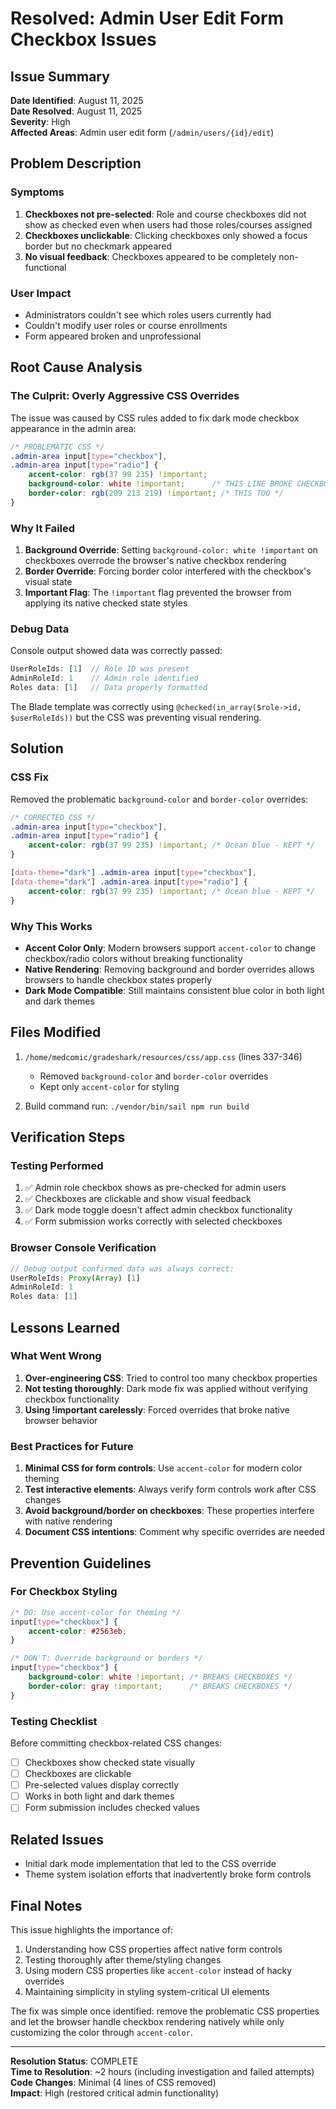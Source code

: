 # Resolved: Admin User Edit Form Checkbox Issues

## Issue Summary
**Date Identified**: August 11, 2025  
**Date Resolved**: August 11, 2025  
**Severity**: High  
**Affected Areas**: Admin user edit form (`/admin/users/{id}/edit`)

## Problem Description

### Symptoms
1. **Checkboxes not pre-selected**: Role and course checkboxes did not show as checked even when users had those roles/courses assigned
2. **Checkboxes unclickable**: Clicking checkboxes only showed a focus border but no checkmark appeared
3. **No visual feedback**: Checkboxes appeared to be completely non-functional

### User Impact
- Administrators couldn't see which roles users currently had
- Couldn't modify user roles or course enrollments
- Form appeared broken and unprofessional

## Root Cause Analysis

### The Culprit: Overly Aggressive CSS Overrides

The issue was caused by CSS rules added to fix dark mode checkbox appearance in the admin area:

```css
/* PROBLEMATIC CSS */
.admin-area input[type="checkbox"],
.admin-area input[type="radio"] {
    accent-color: rgb(37 99 235) !important;
    background-color: white !important;      /* THIS LINE BROKE CHECKBOXES */
    border-color: rgb(209 213 219) !important; /* THIS TOO */
}
```

### Why It Failed
1. **Background Override**: Setting `background-color: white !important` on checkboxes overrode the browser's native checkbox rendering
2. **Border Override**: Forcing border color interfered with the checkbox's visual state
3. **Important Flag**: The `!important` flag prevented the browser from applying its native checked state styles

### Debug Data
Console output showed data was correctly passed:
```javascript
UserRoleIds: [1]  // Role ID was present
AdminRoleId: 1    // Admin role identified
Roles data: [1]   // Data properly formatted
```

The Blade template was correctly using `@checked(in_array($role->id, $userRoleIds))` but the CSS was preventing visual rendering.

## Solution

### CSS Fix
Removed the problematic `background-color` and `border-color` overrides:

```css
/* CORRECTED CSS */
.admin-area input[type="checkbox"],
.admin-area input[type="radio"] {
    accent-color: rgb(37 99 235) !important; /* Ocean blue - KEPT */
}

[data-theme="dark"] .admin-area input[type="checkbox"],
[data-theme="dark"] .admin-area input[type="radio"] {
    accent-color: rgb(37 99 235) !important; /* Ocean blue - KEPT */
}
```

### Why This Works
- **Accent Color Only**: Modern browsers support `accent-color` to change checkbox/radio colors without breaking functionality
- **Native Rendering**: Removing background and border overrides allows browsers to handle checkbox states properly
- **Dark Mode Compatible**: Still maintains consistent blue color in both light and dark themes

## Files Modified

1. `/home/medcomic/gradeshark/resources/css/app.css` (lines 337-346)
   - Removed `background-color` and `border-color` overrides
   - Kept only `accent-color` for styling

2. Build command run: `./vendor/bin/sail npm run build`

## Verification Steps

### Testing Performed
1. ✅ Admin role checkbox shows as pre-checked for admin users
2. ✅ Checkboxes are clickable and show visual feedback
3. ✅ Dark mode toggle doesn't affect admin checkbox functionality
4. ✅ Form submission works correctly with selected checkboxes

### Browser Console Verification
```javascript
// Debug output confirmed data was always correct:
UserRoleIds: Proxy(Array) [1]
AdminRoleId: 1
Roles data: [1]
```

## Lessons Learned

### What Went Wrong
1. **Over-engineering CSS**: Tried to control too many checkbox properties
2. **Not testing thoroughly**: Dark mode fix was applied without verifying checkbox functionality
3. **Using !important carelessly**: Forced overrides that broke native browser behavior

### Best Practices for Future
1. **Minimal CSS for form controls**: Use `accent-color` for modern color theming
2. **Test interactive elements**: Always verify form controls work after CSS changes
3. **Avoid background/border on checkboxes**: These properties interfere with native rendering
4. **Document CSS intentions**: Comment why specific overrides are needed

## Prevention Guidelines

### For Checkbox Styling
```css
/* DO: Use accent-color for theming */
input[type="checkbox"] {
    accent-color: #2563eb;
}

/* DON'T: Override background or borders */
input[type="checkbox"] {
    background-color: white !important; /* BREAKS CHECKBOXES */
    border-color: gray !important;      /* BREAKS CHECKBOXES */
}
```

### Testing Checklist
Before committing checkbox-related CSS changes:
- [ ] Checkboxes show checked state visually
- [ ] Checkboxes are clickable
- [ ] Pre-selected values display correctly
- [ ] Works in both light and dark themes
- [ ] Form submission includes checked values

## Related Issues
- Initial dark mode implementation that led to the CSS override
- Theme system isolation efforts that inadvertently broke form controls

## Final Notes
This issue highlights the importance of:
1. Understanding how CSS properties affect native form controls
2. Testing thoroughly after theme/styling changes
3. Using modern CSS properties like `accent-color` instead of hacky overrides
4. Maintaining simplicity in styling system-critical UI elements

The fix was simple once identified: remove the problematic CSS properties and let the browser handle checkbox rendering natively while only customizing the color through `accent-color`.

---

**Resolution Status**: COMPLETE  
**Time to Resolution**: ~2 hours (including investigation and failed attempts)  
**Code Changes**: Minimal (4 lines of CSS removed)  
**Impact**: High (restored critical admin functionality)